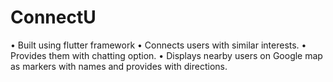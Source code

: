 # ConnectU
•	Built using flutter framework
•	Connects users with similar interests. 
•	Provides them with chatting option.
•	Displays nearby users on Google map as markers with names and provides with directions.
